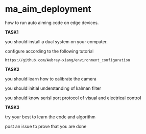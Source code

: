 # ma_aim_deployment
how to run auto aiming code on edge devices.

**TASK1**

you should install a dual system on your computer.

configure according to the following tutorial

```
https://github.com/Aubrey-xiang/environment_configuration
```

**TASK2**

you should learn how to calibrate the camera

you should initial understanding of kalman filter

you should know serisl port protocol of visual and electrical control


**TASK3**

try your best to learn the code and algorithm 

post an issue to prove that you are done
